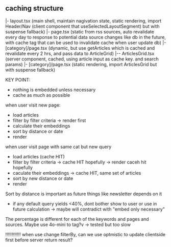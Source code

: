 ## caching structure
|- layout.tsx (main shell, maintain nagivation state, static rendering, import Header/Nav (client component that useSelectedLayoutSegment) but with suspense fallback)
|- page.tsx (static from rss sources, auto revalidate every day to response to potential data source changes like db in the future, with cache tag that can be used to invalidate cache when user update db)
|- [category]/page.tsx (dynamic, but use getArticles which is cached and revalidate every 2 hrs, and pass data to ArticleGrid)
    |-- ArticlesGrid.tsx (server component, cached, using article input as cache key. and search params)
|- [category]/page.tsx (static rendering, import ArticlesGrid but with suspense fallback)


KEY POINT:
- nothing is embedded unless necessary
- cache as much as possible

when user visit new page:
- load articles
- filter by filter criteria -> render first
- calculate their embeddings
- sort by distance or date
- render

when user visit page with same cat but new query
- load articles (cache HIT)
- filter by filter criteria -> cache HIT hopefully -> render caceh hit hopefully
- caculate their embeddings -> cache HIT, same set of articles
- sort by new distance or date
- render

Sort by distance is important as future things like newsletter depends on it
- if any default query yields <40%, dont bother show to user or use in future calculation -> maybe will contradict with "embed only necessary"

The percentage is different for each of the keywords and pages and sources.
Maybe use 4o-mini to tag?v -> tested but too slow



!!!!!!!!!!!! when use change filterBy, can we use optmistic to update clientside first before server return result?